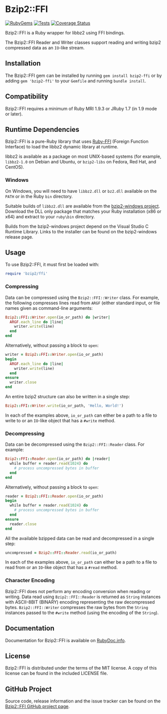 # Bzip2::FFI

[![RubyGems](https://img.shields.io/gem/v/bzip2-ffi?logo=rubygems&label=Gem)](https://rubygems.org/gems/bzip2-ffi) [![Tests](https://github.com/philr/bzip2-ffi/workflows/Tests/badge.svg?branch=master&event=push)](https://github.com/philr/bzip2-ffi/actions?query=workflow%3ATests+branch%3Amaster+event%3Apush) [![Coverage Status](https://img.shields.io/coveralls/github/philr/bzip2-ffi/master?label=Coverage&logo=Coveralls)](https://coveralls.io/github/philr/bzip2-ffi?branch=master)

Bzip2::FFI is a Ruby wrapper for libbz2 using FFI bindings.

The Bzip2::FFI Reader and Writer classes support reading and writing bzip2
compressed data as an `IO`-like stream.


## Installation

The Bzip2::FFI gem can be installed by running `gem install bzip2-ffi` or by
adding `gem 'bzip2-ffi'` to your `Gemfile` and running `bundle install`.


## Compatibility

Bzip2::FFI requires a minimum of Ruby MRI 1.9.3 or JRuby 1.7 (in 1.9 mode or
later).


## Runtime Dependencies

Bzip2::FFI is a pure-Ruby library that uses
[Ruby-FFI](https://rubygems.org/gems/ffi) (Foreign Function Interface) to load
the libbz2 dynamic library at runtime.

libbz2 is available as a package on most UNIX-based systems (for example,
`libbz2-1.0` on Debian and Ubuntu, or `bzip2-libs` on Fedora, Red Hat, and
CentOS).


### Windows

On Windows, you will need to have `libbz2.dll` or `bz2.dll` available on the
`PATH` or in the Ruby `bin` directory.

Suitable builds of `libbz2.dll` are available from the
[bzip2-windows project](https://github.com/philr/bzip2-windows/releases).
Download the DLL only package that matches your Ruby installation (x86 or x64)
and extract to your `ruby\bin` directory.

Builds from the bzip2-windows project depend on the Visual Studio C Runtime
Library. Links to the installer can be found on the bzip2-windows release page.


## Usage

To use Bzip2::FFI, it must first be loaded with:

```ruby
require 'bzip2/ffi'
```


### Compressing

Data can be compressed using the `Bzip2::FFI::Writer` class. For example, the
following compresses lines read from `ARGF` (either standard input, or file
names given as command-line arguments:

```ruby
Bzip2::FFI::Writer.open(io_or_path) do |writer|
  ARGF.each_line do |line|
    writer.write(line)
  end
end
```

Alternatively, without passing a block to `open`:

```ruby
writer = Bzip2::FFI::Writer.open(io_or_path)
begin
  ARGF.each_line do |line|
    writer.write(line)
  end
ensure
  writer.close
end
```

An entire bzip2 structure can also be written in a single step:

```ruby
Bzip2::FFI::Writer.write(io_or_path, 'Hello, World!')
```

In each of the examples above, `io_or_path` can either be a path to a file to
write to or an `IO`-like object that has a `#write` method.


### Decompressing

Data can be decompressed using the `Bzip2::FFI::Reader` class. For example:

```ruby
Bzip2::FFI::Reader.open(io_or_path) do |reader|
  while buffer = reader.read(1024) do
    # process uncompressed bytes in buffer
  end
end
```

Alternatively, without passing a block to `open`:

```ruby
reader = Bzip2::FFI::Reader.open(io_or_path)
begin
  while buffer = reader.read(1024) do
    # process uncompressed bytes in buffer
  end
ensure
  reader.close
end
```

All the available bzipped data can be read and decompressed in a single step:

```ruby
uncompressed = Bzip2::FFI::Reader.read(io_or_path)
```

In each of the examples above, `io_or_path` can either be a path to a file to
read from or an `IO`-like object that has a `#read` method.


### Character Encoding

Bzip2::FFI does not perform any encoding conversion when reading or writing.
Data read using `Bzip2::FFI::Reader` is returned as `String` instances with
ASCII-8BIT (BINARY) encoding representing the raw decompressed bytes.
`Bzip2::FFI::Writer` compresses the raw bytes from the `String` instances passed
to the `#write` method (using the encoding of the `String`).


## Documentation

Documentation for Bzip2::FFI is available on
[RubyDoc.info](https://www.rubydoc.info/gems/bzip2-ffi).


## License

Bzip2::FFI is distributed under the terms of the MIT license. A copy of this
license can be found in the included LICENSE file.


## GitHub Project

Source code, release information and the issue tracker can be found on the
[Bzip2::FFI GitHub project page](https://github.com/philr/bzip2-ffi).
